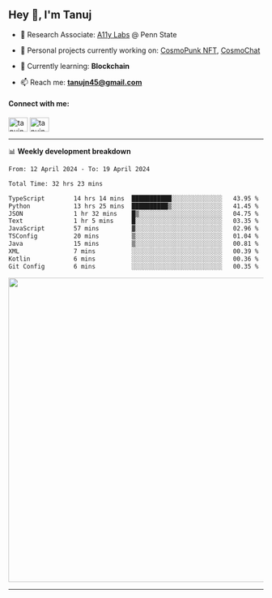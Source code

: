 <h2>Hey 👋, I'm Tanuj</h2>

- 🔬 Research Associate: [A11y Labs](https://a11y.ist.psu.edu/) @ Penn State 

- 🔭 Personal projects currently working on: [CosmoPunk NFT](https://github.com/tanujn45/CosmoNFT), [CosmoChat](https://github.com/tanujn45/CosmoChat)

- 🌱 Currently learning: **Blockchain**

- 📫 Reach me: **tanujn45@gmail.com**

<h4 align="left">Connect with me:</h4>
<p align="left">
<a href="https://twitter.com/tanujn45" target="blank"><img align="center" src="https://raw.githubusercontent.com/rahuldkjain/github-profile-readme-generator/master/src/images/icons/Social/twitter.svg" alt="tanujn45" height="28" width="38" /></a>
<a href="https://linkedin.com/in/tanujn45" target="blank"><img align="center" src="https://raw.githubusercontent.com/rahuldkjain/github-profile-readme-generator/master/src/images/icons/Social/linked-in-alt.svg" alt="tanujn45" height="28" width="38" /></a>
</p>

-------

📊 **Weekly development breakdown**
<!--START_SECTION:waka-->

```txt
From: 12 April 2024 - To: 19 April 2024

Total Time: 32 hrs 23 mins

TypeScript        14 hrs 14 mins  ███████████░░░░░░░░░░░░░░   43.95 %
Python            13 hrs 25 mins  ██████████▒░░░░░░░░░░░░░░   41.45 %
JSON              1 hr 32 mins    █▒░░░░░░░░░░░░░░░░░░░░░░░   04.75 %
Text              1 hr 5 mins     █░░░░░░░░░░░░░░░░░░░░░░░░   03.35 %
JavaScript        57 mins         ▓░░░░░░░░░░░░░░░░░░░░░░░░   02.96 %
TSConfig          20 mins         ▒░░░░░░░░░░░░░░░░░░░░░░░░   01.04 %
Java              15 mins         ▒░░░░░░░░░░░░░░░░░░░░░░░░   00.81 %
XML               7 mins          ░░░░░░░░░░░░░░░░░░░░░░░░░   00.39 %
Kotlin            6 mins          ░░░░░░░░░░░░░░░░░░░░░░░░░   00.36 %
Git Config        6 mins          ░░░░░░░░░░░░░░░░░░░░░░░░░   00.35 %
```

<!--END_SECTION:waka-->

<img src="https://wakatime.com/share/@018e9abd-1aa4-4aa6-9db7-5ca3b999e810/4650b67a-98aa-46b4-b598-3d8a2451f0df.svg" width="600"/>

-------
